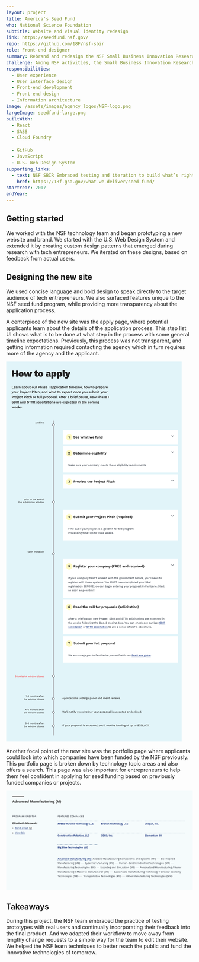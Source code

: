 ```yaml
---
layout: project 
title: America's Seed Fund
who: National Science Foundation
subtitle: Website and visual identity redesign
link: https://seedfund.nsf.gov/
repo: https://github.com/18F/nsf-sbir
role: Front-end designer
summary: Rebrand and redesign the NSF Small Business Innovation Research (SBIR) and Small Business Technology Transfer (STTR) program to effectively communicate its purpose and increase engagement among a broader and more diverse audience of tech entrepreneurs.
challenge: Among NSF activities, the Small Business Innovation Research/Small Business Technology Transfer (SBIR/STTR) program has a unique goal to attract high-tech startups and small businesses from diverse audiences nationwide. To better engage this distinct audience, we were tasked with redesigning a new SBIR/STTR website (seedfund.nsf.gov), which maintains the NSF brand while providing a more tailored look, tone, and presentation aimed at entrepreneurs.
responsibilities:
  - User experience
  - User interface design
  - Front-end development
  - Front-end design
  - Information architecture
image: /assets/images/agency_logos/NSF-logo.png
largeImage: seedfund-large.png
builtWith:
  - React
  - SASS
  - Cloud Foundry
  
  - GitHub
  - JavaScript
  - U.S. Web Design System
supporting_links:
  - text: NSF SBIR Embraced testing and iteration to build what’s right
    href: https://18f.gsa.gov/what-we-deliver/seed-fund/
startYear: 2017
endYear:
---  
```

## Getting started 

We worked with the NSF technology team and began prototyping a new website and brand. We started with the U.S. Web Design System and extended it by creating custom design patterns that emerged during research with tech entrepreneurs. We iterated on these designs, based on feedback from actual users. 

## Designing the new site

We used concise language and bold design to speak directly to the target audience of tech entrepreneurs. We also surfaced features unique to the NSF seed fund program, while providing more transparency about the application process.

A centerpiece of the new site was the apply page, where potential applicants learn about the details of the application process. This step list UI shows what is to be done at what step in the process with some general timeline expectations. Previously, this process was not transparent, and getting information required contacting the agency which in turn requires more of the agency and the applicant.

<img src="/assets/images/projects/seedfund-apply.png" alt="Application process UI to help applicants understand the journey of applying."/>

Another focal point of the new site was the portfolio page where applicants could look into which companies have been funded by the NSF previously. This portfolio page is broken down by technology topic areas and also offers a search. This page was also important for entrepreneurs to help them feel confident in applying for seed funding based on previously funded companies or projects. 

<img src="/assets/images/projects/seedfund-portfolio.png" alt="Advanced manufacturing section of the portfolio page."/>

## Takeaways

During this project, the NSF team embraced the practice of testing prototypes with real users and continually incorporating their feedback into the final product. And we adapted their workflow to move away from lengthy change requests to a simple way for the  team to edit their website. We helped the NSF learn techniques to better reach the public and fund the innovative technologies of tomorrow.